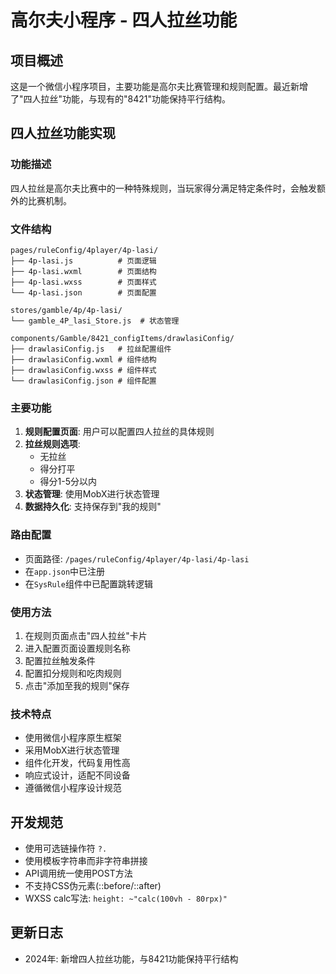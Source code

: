 # 高尔夫小程序 - 四人拉丝功能

## 项目概述
这是一个微信小程序项目，主要功能是高尔夫比赛管理和规则配置。最近新增了"四人拉丝"功能，与现有的"8421"功能保持平行结构。

## 四人拉丝功能实现

### 功能描述
四人拉丝是高尔夫比赛中的一种特殊规则，当玩家得分满足特定条件时，会触发额外的比赛机制。

### 文件结构
```
pages/ruleConfig/4player/4p-lasi/
├── 4p-lasi.js          # 页面逻辑
├── 4p-lasi.wxml        # 页面结构
├── 4p-lasi.wxss        # 页面样式
└── 4p-lasi.json        # 页面配置

stores/gamble/4p/4p-lasi/
└── gamble_4P_lasi_Store.js  # 状态管理

components/Gamble/8421_configItems/drawlasiConfig/
├── drawlasiConfig.js   # 拉丝配置组件
├── drawlasiConfig.wxml # 组件结构
├── drawlasiConfig.wxss # 组件样式
└── drawlasiConfig.json # 组件配置
```

### 主要功能
1. **规则配置页面**: 用户可以配置四人拉丝的具体规则
2. **拉丝规则选项**: 
   - 无拉丝
   - 得分打平
   - 得分1-5分以内
3. **状态管理**: 使用MobX进行状态管理
4. **数据持久化**: 支持保存到"我的规则"

### 路由配置
- 页面路径: `/pages/ruleConfig/4player/4p-lasi/4p-lasi`
- 在`app.json`中已注册
- 在`SysRule`组件中已配置跳转逻辑

### 使用方法
1. 在规则页面点击"四人拉丝"卡片
2. 进入配置页面设置规则名称
3. 配置拉丝触发条件
4. 配置扣分规则和吃肉规则
5. 点击"添加至我的规则"保存

### 技术特点
- 使用微信小程序原生框架
- 采用MobX进行状态管理
- 组件化开发，代码复用性高
- 响应式设计，适配不同设备
- 遵循微信小程序设计规范

## 开发规范
- 使用可选链操作符 `?.`
- 使用模板字符串而非字符串拼接
- API调用统一使用POST方法
- 不支持CSS伪元素(::before/::after)
- WXSS calc写法: `height: ~"calc(100vh - 80rpx)"`

## 更新日志
- 2024年: 新增四人拉丝功能，与8421功能保持平行结构

